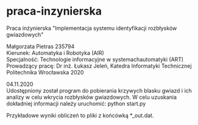 # praca-inzynierska
Praca inżynierska "Implementacja systemu identyfikacji rozbłysków  gwiazdowych"

Małgorzata Pietras 235794\
Kierunek: Automatyka i Robotyka (AIR)\
Specjalność: Technologie informacyjne w systemachautomatyki (ART)\
Prowadzący pracę: Dr inż. Łukasz Jeleń, Katedra Informatyki Technicznej\
Politechnika Wrocławska 2020

04.11.2020\
Udostępniony został program do pobierania krzywych blasku gwiazd i ich analizy w celu wkrycia rozbłysków gwiazdowych.
W celu uzuskania dokładniej informacji należy uruchomić: python start.py

Przykładowe wyniki obliczeń to pliki z końcówką *_out.dat.
